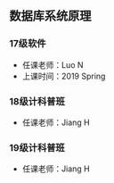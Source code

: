 <!--
 * @Author: Lili Liang
 * @Date: 2024-03-31 21:21:05
 * @LastEditors: Lili Liang
 * @LastEditTime: 2024-04-05 22:51:34
 * @Description: Please set description
-->
## 数据库系统原理
### 17级软件
- 任课老师：Luo N
- 上课时间：2019 Spring

### 18级计科普班
- 任课老师：Jiang H

### 19级计科普班
- 任课老师：Jiang H
